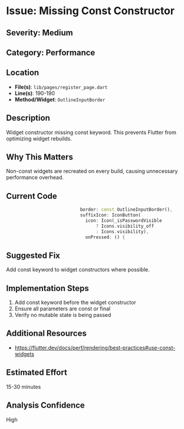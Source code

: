 # Issue: Missing Const Constructor

## Severity: Medium

## Category: Performance

## Location
- **File(s)**: `lib/pages/register_page.dart`
- **Line(s)**: 190-190
- **Method/Widget**: `OutlineInputBorder`

## Description
Widget constructor missing const keyword. This prevents Flutter from optimizing widget rebuilds.

## Why This Matters
Non-const widgets are recreated on every build, causing unnecessary performance overhead.

## Current Code
```dart
                            border: const OutlineInputBorder(),
                            suffixIcon: IconButton(
                              icon: Icon(_isPasswordVisible
                                  ? Icons.visibility_off
                                  : Icons.visibility),
                              onPressed: () {
```

## Suggested Fix
Add const keyword to widget constructors where possible.

## Implementation Steps
1. Add const keyword before the widget constructor
2. Ensure all parameters are const or final
3. Verify no mutable state is being passed

## Additional Resources
- https://flutter.dev/docs/perf/rendering/best-practices#use-const-widgets

## Estimated Effort
15-30 minutes

## Analysis Confidence
High
